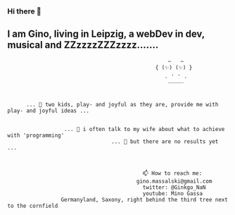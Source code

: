 ### Hi there 👋

## I am Gino, living in Leipzig, a webDev in dev, musical and ZZzzzzZZZzzzz.......

                                                       ~   ~
                                                   { (✨) (✨) }                                           
                                                        . .
                                                      `_____´



          ... 🌱 two kids, play- and joyful as they are, provide me with play- and joyful ideas ...


                      ... 💬 i often talk to my wife about what to achieve with 'programming'
                                     ... 🤔 but there are no results yet ...



                                               📫 How to reach me:
                                             gino.massalski@gmail.com
                                               twitter: @Ginkgo_NaN
                                               youtube: Mino Gassa
                     Germanyland, Saxony, right behind the third tree next to the cornfield
<!-- 😄 Pronouns: ...
⚡ -->
